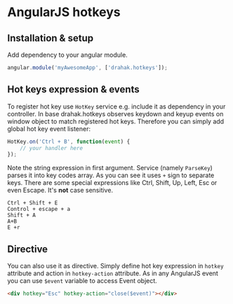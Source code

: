 AngularJS hotkeys
=================

Installation & setup
--------------------
Add dependency to your angular module.

```js
angular.module('myAwesomeApp', ['drahak.hotkeys']);
```

Hot keys expression & events
----------------------------
To register hot key use `HotKey` service e.g. include it as dependency in your controller. In base drahak.hotkeys observes keydown and keyup events on window object to match registered hot keys. Therefore you can simply add global hot key event listener:

```js
HotKey.on('Ctrl + B', function(event) {
    // your handler here
});
```

Note the string expression in first argument. Service (namely `ParseKey`) parses it into key codes array. As you can see it uses `+` sign to separate keys. There are some special expressions like Ctrl, Shift, Up, Left, Esc or even Escape. It's **not** case sensitive.

```
Ctrl + Shift + E
Control + escape + a
Shift + A
A+B
E +r
```

Directive
---------
You can also use it as directive. Simply define hot key expression in `hotkey` attribute and action in `hotkey-action` attribute. As in any AngularJS event you can use `$event` variable to access Event object.

```html
<div hotkey="Esc" hotkey-action="close($event)"></div>
```